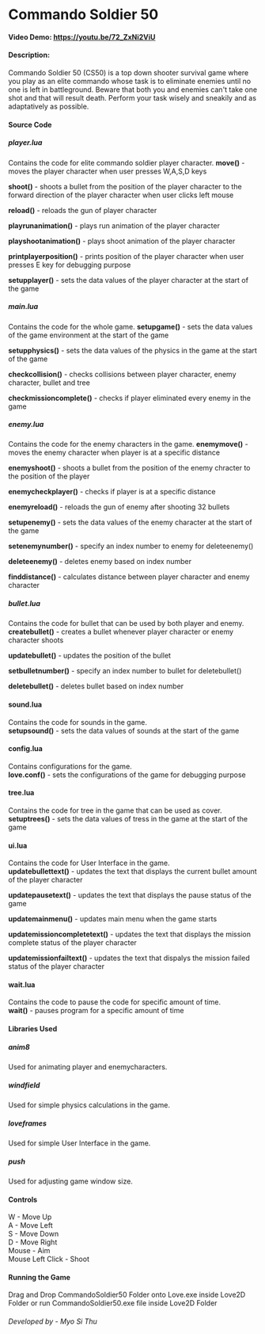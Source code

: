 # Commando Soldier 50
#### Video Demo: https://youtu.be/72_ZxNi2ViU
#### Description:
Commando Soldier 50 (CS50) is a top down shooter survival game where you play as an elite commando whose task is to eliminate enemies until no one is left in battleground.
Beware that both you and enemies can't take one shot and that will result death.
Perform your task wisely and sneakily and as adaptatively as possible.

#### Source Code
##### player.lua
Contains the code for elite commando soldier player character.
**move()** - moves the player character when user presses W,A,S,D keys

**shoot()** - shoots a bullet from the position of the player character to the forward direction of the player character when user clicks left mouse

**reload()** - reloads the gun of player character

**playrunanimation()** - plays run animation of the player character

**playshootanimation()** - plays shoot animation of the player character

**printplayerposition()** - prints position of the player character when user presses E key for debugging purpose

**setupplayer()** - sets the data values of the player character at the start of the game


#####  main.lua
Contains the code for the whole game.
**setupgame()** - sets the data values of the game environment at the start of the game

**setupphysics()** - sets the data values of the physics in the game at the start of the game

**checkcollision()** - checks collisions between player character, enemy character, bullet and tree

**checkmissioncomplete()** - checks if player eliminated every enemy in the game

##### enemy.lua
Contains the code for the enemy characters in the game.
**enemymove()** - moves the enemy character when player is at a specific distance

**enemyshoot()** - shoots a bullet from the position of the enemy chracter to the position of the player

**enemycheckplayer()** - checks if player is at a specific distance

**enemyreload()** - reloads the gun of enemy after shooting 32 bullets

**setupenemy()** - sets the data values of the enemy character at the start of the game

**setenemynumber()** - specify an index number to enemy for deleteenemy()

**deleteenemy()** - deletes enemy based on index number

**finddistance()** - calculates distance between player character and enemy character

##### bullet.lua
Contains the code for bullet that can be used by both player and enemy.
**createbullet()** - creates a bullet whenever player character or enemy character shoots

**updatebullet()** - updates the position of the bullet

**setbulletnumber()** - specify an index number to bullet for deletebullet()

**deletebullet()** - deletes bullet based on index number

#### sound.lua
Contains the code for sounds in the game.\
**setupsound()** - sets the data values of sounds at the start of the game

#### config.lua
Contains configurations for the game.\
**love.conf()** - sets the configurations of the game for debugging purpose

#### tree.lua
Contains the code for tree in the game that can be used as cover.\
**setuptrees()** - sets the data values of tress in the game at the start of the game

#### ui.lua
Contains the code for User Interface in the game.\
**updatebullettext()** - updates the text that displays the current bullet amount of the player character

**updatepausetext()** - updates the text that displays the pause status of the game

**updatemainmenu()** - updates main menu when  the game starts

**updatemissioncompletetext()** - updates the text that displays the mission complete status of the player character

**updatemissionfailtext()** - updates the text that dispalys the mission failed status of the player character
#### wait.lua
Contains the code to pause the code for specific amount of time.\
**wait()** - pauses program for a specific amount of time


#### Libraries Used
##### anim8
Used for animating player and enemycharacters.
##### windfield
Used for simple physics calculations in the game.
##### loveframes
Used for simple User Interface in the game.
##### push
Used for adjusting game window size.
#### Controls
W - Move Up\
A - Move Left\
S - Move Down\
D - Move Right\
Mouse - Aim\
Mouse Left Click - Shoot

#### Running the Game
Drag and Drop CommandoSoldier50 Folder onto Love.exe inside Love2D Folder or run CommandoSoldier50.exe file inside Love2D Folder

###### Developed by - Myo Si Thu
